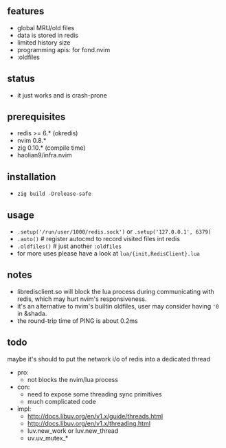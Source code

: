 
## features
* global MRU/old files
* data is stored in redis
* limited history size
* programming apis: for fond.nvim
* :oldfiles

## status
* it just works and is crash-prone

## prerequisites
* redis >= 6.* (okredis)
* nvim 0.8.*
* zig 0.10.* (compile time)
* haolian9/infra.nvim

## installation
* `zig build -Drelease-safe`

## usage
* `.setup('/run/user/1000/redis.sock')` or `.setup('127.0.0.1', 6379)`
* `.auto()` # register autocmd to record visited files int redis
* `.oldfiles()` # just another `:oldfiles`
* for more uses please have a look at `lua/{init,RedisClient}.lua`

## notes
* libredisclient.so will block the lua process during communicating with redis,
  which may hurt nvim's responsiveness.
* it's an alternative to nvim's builtin oldfiles, user may consider having `'0` in &shada.
* the round-trip time of PING is about 0.2ms

## todo

maybe it's should to put the network i/o of redis into a dedicated thread
* pro:
    * not blocks the nvim/lua process
* con:
    * need to expose some threading sync primitives
    * much complicated code
* impl:
    * http://docs.libuv.org/en/v1.x/guide/threads.html
    * http://docs.libuv.org/en/v1.x/threading.html
    * luv.new_work or luv.new_thread
    * uv.uv_mutex_*
